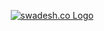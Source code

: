 <div align="center">

[![swadesh.co Logo](https://swadesh.co/images/favicon.png)](https://swadesh.co)

</div>
